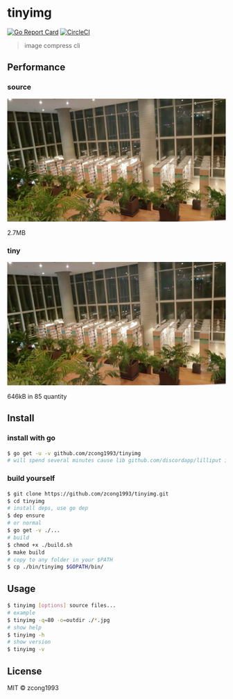 # tinyimg

[![Go Report Card](https://goreportcard.com/badge/github.com/zcong1993/tinyimg)](https://goreportcard.com/report/github.com/zcong1993/tinyimg)
[![CircleCI](https://circleci.com/gh/zcong1993/tinyimg/tree/master.svg?style=shield)](https://circleci.com/gh/zcong1993/tinyimg/tree/master)

> image compress cli

## Performance

### source

![2.7MB](https://raw.githubusercontent.com/zcong1993/tinyimg/master/assets/source.jpg)

2.7MB

### tiny

![646kB](https://raw.githubusercontent.com/zcong1993/tinyimg/master/assets/tiny-85.jpg)

646kB in 85 quantity

## Install

### install with go

```sh
$ go get -u -v github.com/zcong1993/tinyimg
# will spend several minutes cause lib github.com/discordapp/lilliput is a bit large
```

### build yourself

```sh
$ git clone https://github.com/zcong1993/tinyimg.git
$ cd tinyimg
# install deps, use go dep
$ dep ensure
# or normal
$ go get -v ./...
# build
$ chmod +x ./build.sh
$ make build
# copy to any folder in your $PATH
$ cp ./bin/tinyimg $GOPATH/bin/
```

## Usage

```sh
$ tinyimg [options] source files...
# example
$ tinyimg -q=80 -o=outdir ./*.jpg
# show help
$ tinyimg -h
# show version
$ tinyimg -v
```

## License

MIT &copy; zcong1993
